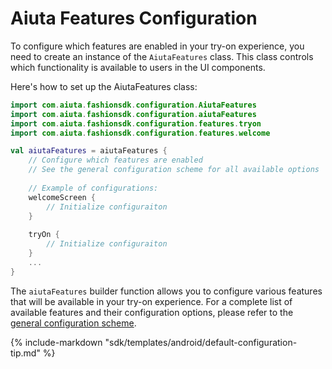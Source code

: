 # Aiuta Features Configuration

To configure which features are enabled in your try-on experience, you need to create an instance of the `AiutaFeatures` class. This class controls which functionality is available to users in the UI components.

Here's how to set up the AiutaFeatures class:

```kotlin
import com.aiuta.fashionsdk.configuration.AiutaFeatures
import com.aiuta.fashionsdk.configuration.aiutaFeatures
import com.aiuta.fashionsdk.configuration.features.tryon
import com.aiuta.fashionsdk.configuration.features.welcome

val aiutaFeatures = aiutaFeatures {
    // Configure which features are enabled
    // See the general configuration scheme for all available options
    
    // Example of configurations:
    welcomeScreen {
        // Initialize configuraiton
    }
    
    tryOn {
        // Initialize configuraiton
    }
    ...
}
```

The `aiutaFeatures` builder function allows you to configure various features that will be available in your try-on experience. For a complete list of available features and their configuration options, please refer to the [general configuration scheme](../../../../about/developer/features.md).

{% include-markdown "sdk/templates/android/default-configuration-tip.md" %}

